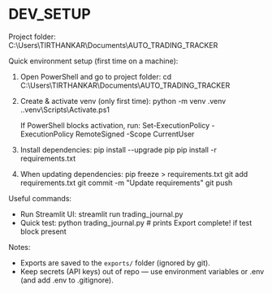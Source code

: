 ﻿# DEV_SETUP

Project folder:
C:\Users\TIRTHANKAR\Documents\AUTO_TRADING_TRACKER

Quick environment setup (first time on a machine):
1. Open PowerShell and go to project folder:
   cd C:\Users\TIRTHANKAR\Documents\AUTO_TRADING_TRACKER

2. Create & activate venv (only first time):
   python -m venv .venv
   .\.venv\Scripts\Activate.ps1

   If PowerShell blocks activation, run:
   Set-ExecutionPolicy -ExecutionPolicy RemoteSigned -Scope CurrentUser

3. Install dependencies:
   pip install --upgrade pip
   pip install -r requirements.txt

4. When updating dependencies:
   pip freeze > requirements.txt
   git add requirements.txt
   git commit -m "Update requirements"
   git push

Useful commands:
- Run Streamlit UI: streamlit run trading_journal.py
- Quick test: python trading_journal.py  # prints Export complete! if test block present

Notes:
- Exports are saved to the `exports/` folder (ignored by git).
- Keep secrets (API keys) out of repo — use environment variables or .env (and add .env to .gitignore).
